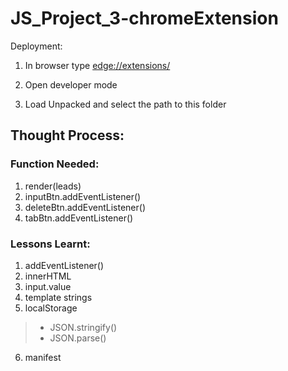 # JS_Project_3-chromeExtension

Deployment:

1. In browser type <edge://extensions/>

2. Open developer mode

3. Load Unpacked and select the path to this folder


## Thought Process:

### Function Needed:
1. render(leads)
2. inputBtn.addEventListener()
3. deleteBtn.addEventListener()
4. tabBtn.addEventListener()


### Lessons Learnt:
1. addEventListener()
2. innerHTML
3. input.value
4. template strings
5. localStorage
  >- JSON.stringify()
  >- JSON.parse()
6. manifest
